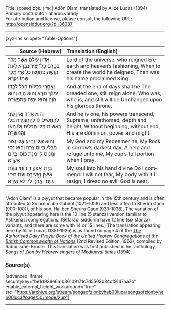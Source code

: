 <html>
<head></head>
<body>
Title: אֲדוֹן עוֹלָם (אשכנז)‏ | Adōn Olam, translated by Alice Lucas (1894)<br />
Primary contributor: aharon.varady<br />
For attribution and license, please consult the following URL: <a href="http://opensiddur.org/?p=36087">http://opensiddur.org/?p=36087</a>
<p />
<hr />

[xyz-ihs snippet="Table-Options"]<table style="margin-left: auto; margin-right: auto;" class="draggable">
<thead><tr><th id="x" style="text-align: right;">Source (Hebrew)</th><th style="text-align: left;">Translation (English)</th></tr></thead>
<tbody>
<tr><td style="vertical-align:top;">
<div class="liturgy" lang="he">
אֲדוֹן עוֹלָם אֲשֶׁר מָלַךְ
בְּטֶֽרֶם כׇּל־יְצִיר נִבְרָא׃
לְעֵת נַֽעֲשָׂה כְּחֶפְצוֹ כֹּל
אֲזַי מֶֽלֶךְ שְׁמוֹ נִקְרָא׃
</span></div></td>
 
<td style="vertical-align:top;">
<div class="english" lang="en">
Lord of the universe, who reigned
Ere earth and heaven’s fashioning,
When to create the world he deigned,
Then was his name proclaimed King.
</div></td></tr>


<tr><td style="vertical-align:top;">
<div class="liturgy" lang="he">
וְאַֽחֲרֵי כִּכְלּוֹת הַכֹּל
לְבַדּוֹ יִמְלֹךְ נוֹרָא׃
וְהוּא הָיָה וְהוּא הֹוֶה
וְהוּא יִֽהְיֶה בְּתִפְאֲרָה׃
</span></div></td>
 
<td style="vertical-align:top;">
<div class="english" lang="en">
And at the end of days shall he
The dreaded one, still reign alone,
Who was, who is, and still will be
Unchanged upon his glorious throne.
</div></td></tr>


<tr><td style="vertical-align:top;">
<div class="liturgy" lang="he">
וְהוּא אֶחָד וְאֵין שֵׁנִי
לְהַמְשִׁיל לוֹ לְהַחְבִּירָה׃
בְּלִי רֵאשִׁית בְּלִי תַּכְלִית
וְלוֹ הָעֹז וְהַמִּשְׂרָה׃
</span></div></td>
 
<td style="vertical-align:top;">
<div class="english" lang="en">
And he is one, his powers transcend,
Supreme, unfathomed, depth and height;
Without beginning, without end,
His are dominion, power and might.
</div></td></tr>


<tr><td style="vertical-align:top;">
<div class="liturgy" lang="he">
וְהוּא אֵלִי וְחַי גּֽוֹאֲלִי
וְצוּר חֶבְלִי בְּיוֹם צָרָה׃
וְהוּא נִסִּי וּמָנוֹס לִי
מְנָת כּוֹסִי בְּיוֹם אֶקְרָא׃
</span></div></td>
 
<td style="vertical-align:top;">
<div class="english" lang="en">
My God and my Redeemer he,
My Rock in sorrow’s darkest day,
A help and refuge unto me,
My cup’s full portion when I pray.
</div></td></tr>


<tr><td style="vertical-align:top;">
<div class="liturgy" lang="he">
בְּיָדוֹ אַפְקִיד רוּחִי
בְּעֵת אִישַׁן וְאָעִֽירָה׃
וְעִם רוּחִי גְּוִיָּתִי
אֲדֹנָי לִי וְלֹא אִירָא׃
</span></div></td>
 
<td style="vertical-align:top;">
<div class="english" lang="en">
My soul into his hand divine
Do I commend: I will not fear,
My body with it I resign,
I dread no evil: God is near.
</div></td></tr>
</tbody></table>

<hr />

"Adon Olam" is a piyyut that became popular in the 15th century and is often attributed to Solomon ibn Gabirol (1021–1058) and less often to Sherira Gaon (900-1001), or his son, Hai ben Sherira Gaon (939-1038). The variation of the piyyut appearing here is the 10 line (5 stanza) version familiar to Ashkenazi congregations. (Sefaradi siddurim have 12 line (six stanza) variants, and there are some with 14 or 15 lines.) The translation appearing here by Alice Lucas (1851-1935) is as found on page 4 of the <em><a href="/?p=28287">The Authorised Daily Prayer Book of the United Hebrew Congregations of the British Commonwealth of Nations</a></em> (2nd Revised Edition, 1962), compiled by Rabbi Israel Brodie. This translation was first published in her anthology, <em>Songs of Zion by Hebrew singers of Mediaeval times</em> (1894).

<h3>Source(s)</h3>

[advanced_iframe securitykey="be1d939e6a1b36109171c7d5503b34cf9147aa7b" enable_external_height_workaround="true" src="https://archive.org/stream/songsofzionbyheb00luca/songsofzionbyheb00luca#page/50/mode/2up"]

<hr />

&nbsp;
</body>
</html>